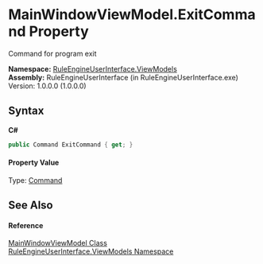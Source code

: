 # MainWindowViewModel.ExitCommand Property 
 

Command for program exit

**Namespace:**&nbsp;<a href="377a8103-f0df-ab0a-701b-9bd9e6cd9fea">RuleEngineUserInterface.ViewModels</a><br />**Assembly:**&nbsp;RuleEngineUserInterface (in RuleEngineUserInterface.exe) Version: 1.0.0.0 (1.0.0.0)

## Syntax

**C#**<br />
``` C#
public Command ExitCommand { get; }
```


#### Property Value
Type: <a href="d830adc1-f890-c592-73a3-e36bf8c069f5">Command</a>

## See Also


#### Reference
<a href="4d5a32fb-e61c-a55e-4def-8f2eb6962fb2">MainWindowViewModel Class</a><br /><a href="377a8103-f0df-ab0a-701b-9bd9e6cd9fea">RuleEngineUserInterface.ViewModels Namespace</a><br />